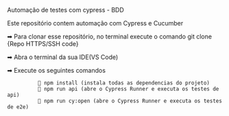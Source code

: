 Automação de testes com cypress - BDD

Este repositório contem automação com Cypress e Cucumber

➡ Para clonar esse repositório, no terminal execute o comando git clone {Repo HTTPS/SSH code}

➡ Abra o terminal da sua IDE(VS Code)

➡ Execute os seguintes comandos

              💠 npm install (instala todas as dependencias do projeto)
              💠 npm run api (abre o Cypress Runner e executa os testes de api)
              💠 npm run cy:open (abre o Cypress Runner e executa os testes de e2e)

